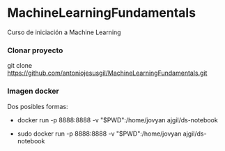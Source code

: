 # MachineLearningFundamentals
Curso de iniciación a Machine Learning

### Clonar proyecto

git clone https://github.com/antoniojesusgil/MachineLearningFundamentals.git


### Imagen docker

Dos posibles formas:

- docker run -p 8888:8888 -v "$PWD":/home/jovyan ajgil/ds-notebook

- sudo docker run -p 8888:8888 -v "$PWD":/home/jovyan ajgil/ds-notebook